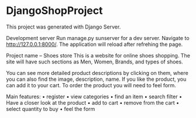 # DjangoShopProject
This project was generated with Django Server.

Development server
Run manage.py sunserver for a dev server. Navigate to http://127.0.0.1:8000/. The application will reload after refrehing the page. 

Project name – Shoes store
This is a website for online shoes shopping. The site will have such sections as Men, Women, Brands, and types of shoes.

You can see more detailed product descriptions by clicking on them, where you can also find the image, description, name. If you like the product, you can add it to your cart. To order the product you will need to feel form.

Main features:
•	register
•	view categories
•	find an item
•	search filter
•	Have a closer look at the product
•	add to cart
•	remove from the cart
•	select quantity to buy
•	feel the form
